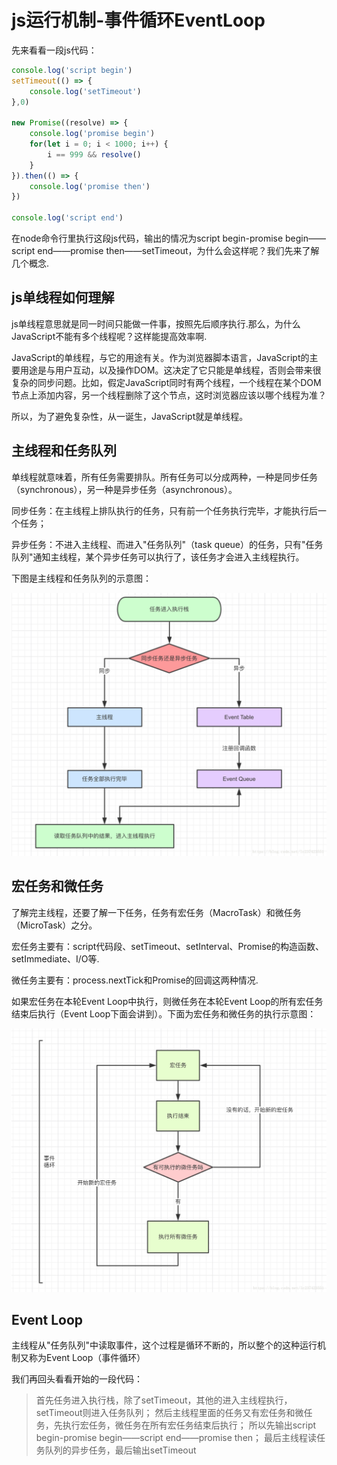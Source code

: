 # js运行机制-事件循环EventLoop

先来看看一段js代码：

```js
console.log('script begin')
setTimeout(() => {
    console.log('setTimeout')
},0)

new Promise((resolve) => {
    console.log('promise begin')
    for(let i = 0; i < 1000; i++) {
        i == 999 && resolve()
    }
}).then(() => {
    console.log('promise then')
})

console.log('script end')
```

在node命令行里执行这段js代码，输出的情况为script begin-promise begin——script end——promise then——setTimeout，为什么会这样呢？我们先来了解几个概念.

## js单线程如何理解

js单线程意思就是同一时间只能做一件事，按照先后顺序执行.那么，为什么JavaScript不能有多个线程呢？这样能提高效率啊.  

JavaScript的单线程，与它的用途有关。作为浏览器脚本语言，JavaScript的主要用途是与用户互动，以及操作DOM。这决定了它只能是单线程，否则会带来很复杂的同步问题。比如，假定JavaScript同时有两个线程，一个线程在某个DOM节点上添加内容，另一个线程删除了这个节点，这时浏览器应该以哪个线程为准？  

所以，为了避免复杂性，从一诞生，JavaScript就是单线程。

## 主线程和任务队列

单线程就意味着，所有任务需要排队。所有任务可以分成两种，一种是同步任务（synchronous），另一种是异步任务（asynchronous）。  

同步任务：在主线程上排队执行的任务，只有前一个任务执行完毕，才能执行后一个任务；  

异步任务：不进入主线程、而进入"任务队列"（task queue）的任务，只有"任务队列"通知主线程，某个异步任务可以执行了，该任务才会进入主线程执行。

下图是主线程和任务队列的示意图：

<img src="./img/eventloop01.png"/>

## 宏任务和微任务

了解完主线程，还要了解一下任务，任务有宏任务（MacroTask）和微任务（MicroTask）之分。  

宏任务主要有：script代码段、setTimeout、setInterval、Promise的构造函数、setImmediate、I/O等.  

微任务主要有：process.nextTick和Promise的回调这两种情况.

如果宏任务在本轮Event Loop中执行，则微任务在本轮Event Loop的所有宏任务结束后执行（Event Loop下面会讲到）。下面为宏任务和微任务的执行示意图：  

<img src="./img/eventloop02.png"/>

## Event Loop

主线程从"任务队列"中读取事件，这个过程是循环不断的，所以整个的这种运行机制又称为Event Loop（事件循环）

我们再回头看看开始的一段代码：  

> 首先任务进入执行栈，除了setTimeout，其他的进入主线程执行，setTimeout则进入任务队列；
> 然后主线程里面的任务又有宏任务和微任务，先执行宏任务，微任务在所有宏任务结束后执行；
> 所以先输出script begin-promise begin——script end——promise then；
> 最后主线程读任务队列的异步任务，最后输出setTimeout